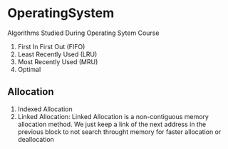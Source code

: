 # OperatingSystem
Algorithms Studied During Operating Sytem Course
1. First In First Out (FIFO)
2. Least Recently Used (LRU)
3. Most Recently Used (MRU)
4. Optimal
## Allocation
1. Indexed Allocation
2. Linked Allocation: Linked Allocation is a non-contiguous memory allocation method. We just keep a link of the next 
address in the previous block to not search throught memory for faster allocation or deallocation
